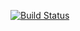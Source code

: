 

[![Build Status](https://jomardyan.visualstudio.com/jomardyan/_apis/build/status/jomardyan.CRIF-Encrypt?branchName=master)](https://jomardyan.visualstudio.com/jomardyan/_build/latest?definitionId=6&branchName=master)
